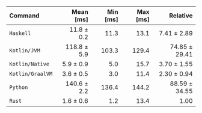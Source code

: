 | Command | Mean [ms] | Min [ms] | Max [ms] | Relative |
|:---|---:|---:|---:|---:|
| `Haskell` | 11.8 ± 0.2 | 11.3 | 13.1 | 7.41 ± 2.89 |
| `Kotlin/JVM` | 118.8 ± 5.9 | 103.3 | 129.4 | 74.85 ± 29.41 |
| `Kotlin/Native` | 5.9 ± 0.9 | 5.0 | 15.7 | 3.70 ± 1.55 |
| `Kotlin/GraalVM` | 3.6 ± 0.5 | 3.0 | 11.4 | 2.30 ± 0.94 |
| `Python` | 140.6 ± 2.2 | 136.4 | 144.2 | 88.59 ± 34.55 |
| `Rust` | 1.6 ± 0.6 | 1.2 | 13.4 | 1.00 |
